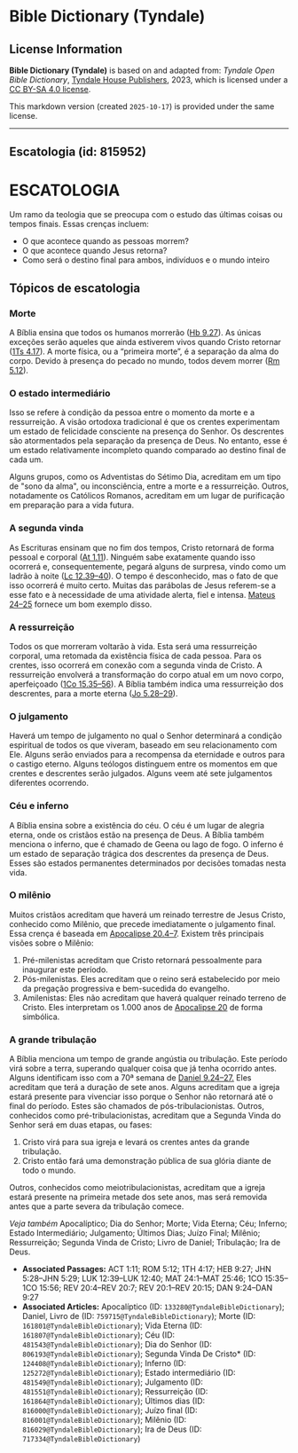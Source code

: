 # Bible Dictionary (Tyndale)

## License Information

**Bible Dictionary (Tyndale)** is based on and adapted from: _Tyndale Open Bible Dictionary_, [Tyndale House Publishers](https://tyndaleopenresources.com/), 2023, which is licensed under a [CC BY-SA 4.0 license](https://creativecommons.org/licenses/by-sa/4.0/legalcode.en).

This markdown version (created `2025-10-17`) is provided under the same license.



--------------------------------

## Escatologia (id: 815952)

ESCATOLOGIA
===========

Um ramo da teologia que se preocupa com o estudo das últimas coisas ou tempos finais. Essas crenças incluem:

* O que acontece quando as pessoas morrem?
* O que acontece quando Jesus retorna?
* Como será o destino final para ambos, indivíduos e o mundo inteiro

Tópicos de escatologia
----------------------

### Morte

A Bíblia ensina que todos os humanos morrerão ([Hb 9\.27](https://ref.ly/Heb9:27)). As únicas exceções serão aqueles que ainda estiverem vivos quando Cristo retornar ([1Ts 4\.17](https://ref.ly/1Thess4:17)). A morte física, ou a “primeira morte”, é a separação da alma do corpo. Devido à presença do pecado no mundo, todos devem morrer ([Rm 5\.12](https://ref.ly/Rom5:12)).

### O estado intermediário

Isso se refere à condição da pessoa entre o momento da morte e a ressurreição. A visão ortodoxa tradicional é que os crentes experimentam um estado de felicidade consciente na presença do Senhor. Os descrentes são atormentados pela separação da presença de Deus. No entanto, esse é um estado relativamente incompleto quando comparado ao destino final de cada um.

Alguns grupos, como os Adventistas do Sétimo Dia, acreditam em um tipo de "sono da alma", ou inconsciência, entre a morte e a ressurreição. Outros, notadamente os Católicos Romanos, acreditam em um lugar de purificação em preparação para a vida futura.

### A segunda vinda

As Escrituras ensinam que no fim dos tempos, Cristo retornará de forma pessoal e corporal ([At 1\.11](https://ref.ly/Acts1:11)). Ninguém sabe exatamente quando isso ocorrerá e, consequentemente, pegará alguns de surpresa, vindo como um ladrão à noite ([Lc 12\.39–40](https://ref.ly/Luke12:39-Luke12:40)). O tempo é desconhecido, mas o fato de que isso ocorrerá é muito certo. Muitas das parábolas de Jesus referem\-se a esse fato e à necessidade de uma atividade alerta, fiel e intensa. [Mateus 24–25](https://ref.ly/Matt24:1-Matt25:46) fornece um bom exemplo disso.

### A ressurreição

Todos os que morreram voltarão à vida. Esta será uma ressurreição corporal, uma retomada da existência física de cada pessoa. Para os crentes, isso ocorrerá em conexão com a segunda vinda de Cristo. A ressurreição envolverá a transformação do corpo atual em um novo corpo, aperfeiçoado ([1Co 15\.35–56](https://ref.ly/1Cor15:35-1Cor15:56)). A Bíblia também indica uma ressurreição dos descrentes, para a morte eterna ([Jo 5\.28–29](https://ref.ly/John5:28-John5:29)).

### O julgamento

Haverá um tempo de julgamento no qual o Senhor determinará a condição espiritual de todos os que viveram, baseado em seu relacionamento com Ele. Alguns serão enviados para a recompensa da eternidade e outros para o castigo eterno. Alguns teólogos distinguem entre os momentos em que crentes e descrentes serão julgados. Alguns veem até sete julgamentos diferentes ocorrendo.

### Céu e inferno

A Bíblia ensina sobre a existência do céu. O céu é um lugar de alegria eterna, onde os cristãos estão na presença de Deus. A Bíblia também menciona o inferno, que é chamado de Geena ou lago de fogo. O inferno é um estado de separação trágica dos descrentes da presença de Deus. Esses são estados permanentes determinados por decisões tomadas nesta vida.

### O milênio

Muitos cristãos acreditam que haverá um reinado terrestre de Jesus Cristo, conhecido como Milênio, que precede imediatamente o julgamento final. Essa crença é baseada em [Apocalipse 20\.4–7](https://ref.ly/Rev20:4-Rev20:7). Existem três principais visões sobre o Milênio:

1. Pré\-milenistas acreditam que Cristo retornará pessoalmente para inaugurar este período.
2. Pós\-milenistas. Eles acreditam que o reino será estabelecido por meio da pregação progressiva e bem\-sucedida do evangelho.
3. Amilenistas: Eles não acreditam que haverá qualquer reinado terreno de Cristo. Eles interpretam os 1\.000 anos de [Apocalipse 20](https://ref.ly/Rev20:1-Rev20:15) de forma simbólica.

### A grande tribulação

A Bíblia menciona um tempo de grande angústia ou tribulação. Este período virá sobre a terra, superando qualquer coisa que já tenha ocorrido antes. Alguns identificam isso com a 70ª semana de [Daniel 9\.24–27\.](https://ref.ly/Dan9:24-Dan9:27) Eles acreditam que terá a duração de sete anos. Alguns acreditam que a igreja estará presente para vivenciar isso porque o Senhor não retornará até o final do período. Estes são chamados de pós\-tribulacionistas. Outros, conhecidos como pré\-tribulacionistas, acreditam que a Segunda Vinda do Senhor será em duas etapas, ou fases:

1. Cristo virá para sua igreja e levará os crentes antes da grande tribulação.
2. Cristo então fará uma demonstração pública de sua glória diante de todo o mundo.

Outros, conhecidos como meiotribulacionistas, acreditam que a igreja estará presente na primeira metade dos sete anos, mas será removida antes que a parte severa da tribulação comece.

*Veja também* Apocalíptico; Dia do Senhor; Morte; Vida Eterna; Céu; Inferno; Estado Intermediário; Julgamento; Últimos Dias; Juízo Final; Milênio; Ressurreição; Segunda Vinda de Cristo; Livro de Daniel; Tribulação; Ira de Deus.

* **Associated Passages:** ACT 1:11; ROM 5:12; 1TH 4:17; HEB 9:27; JHN 5:28–JHN 5:29; LUK 12:39–LUK 12:40; MAT 24:1–MAT 25:46; 1CO 15:35–1CO 15:56; REV 20:4–REV 20:7; REV 20:1–REV 20:15; DAN 9:24–DAN 9:27
* **Associated Articles:** Apocalíptico (ID: `133280@TyndaleBibleDictionary`); Daniel, Livro de (ID: `759715@TyndaleBibleDictionary`); Morte (ID: `161801@TyndaleBibleDictionary`); Vida Eterna (ID: `161807@TyndaleBibleDictionary`); Céu (ID: `481543@TyndaleBibleDictionary`); Dia do Senhor (ID: `806193@TyndaleBibleDictionary`); Segunda Vinda De Cristo* (ID: `124408@TyndaleBibleDictionary`); Inferno (ID: `125272@TyndaleBibleDictionary`); Estado intermediário (ID: `481549@TyndaleBibleDictionary`); Julgamento (ID: `481551@TyndaleBibleDictionary`); Ressurreição (ID: `161864@TyndaleBibleDictionary`); Últimos dias (ID: `816000@TyndaleBibleDictionary`); Juízo final (ID: `816001@TyndaleBibleDictionary`); Milênio (ID: `816029@TyndaleBibleDictionary`); Ira de Deus (ID: `717334@TyndaleBibleDictionary`)

